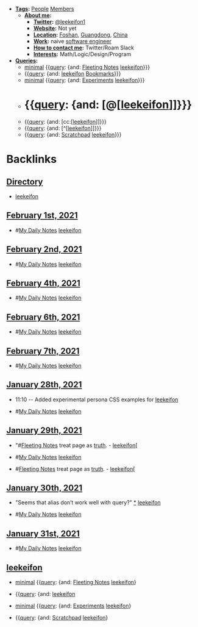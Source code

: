 - **[Tags](<Tags.md>):** [People](<People.md>) [Members](<Members.md>)
    - **[About me](<About me.md>):**
        - **[Twitter](<Twitter.md>):** [@leekeifon1](https://twitter.com/leekeifon1)
        - **[Website](<Website.md>):** Not yet
        - **[Location](<Location.md>):** [Foshan](<Foshan.md>), [Guangdong](<Guangdong.md>), [China](<China.md>)
        - **[Work](<Work.md>):** naive [software engineer](<software engineer.md>)
        - **[How to contact me](<How to contact me.md>):** Twitter/Roam Slack
        - **[Interests](<Interests.md>):** Math/Logic/Design/Program
- **[Queries](<Queries.md>):**
    - [minimal](<minimal.md>) {{[query](<query.md>): {and: [Fleeting Notes](<Fleeting Notes.md>) [leekeifon](<leekeifon.md>)}}}
    - {{[query](<query.md>): {and: [leekeifon](<leekeifon.md>) [Bookmarks](<Bookmarks.md>)}}}
    - [minimal](<minimal.md>)  {{[query](<query.md>): {and: [Experiments](<Experiments.md>) [leekeifon](<leekeifon.md>)}}}
    - # {{[query](<query.md>): {and: [@[[leekeifon](<@[[leekeifon.md>)]]}}}
    - {{[query](<query.md>): {and: [cc:[[leekeifon](<cc:[[leekeifon.md>)]]}}}
    - {{[query](<query.md>): {and: [^[[leekeifon](<^[[leekeifon.md>)]]}}}
    - {{[query](<query.md>): {and: [Scratchpad](<Scratchpad.md>) [leekeifon](<leekeifon.md>)}}}

# Backlinks
## [Directory](<Directory.md>)
- [leekeifon](<leekeifon.md>)

## [February 1st, 2021](<February 1st, 2021.md>)
- #[My Daily Notes](<My Daily Notes.md>) [leekeifon](<leekeifon.md>)

## [February 2nd, 2021](<February 2nd, 2021.md>)
- #[My Daily Notes](<My Daily Notes.md>) [leekeifon](<leekeifon.md>)

## [February 4th, 2021](<February 4th, 2021.md>)
- #[My Daily Notes](<My Daily Notes.md>) [leekeifon](<leekeifon.md>)

## [February 6th, 2021](<February 6th, 2021.md>)
- #[My Daily Notes](<My Daily Notes.md>) [leekeifon](<leekeifon.md>)

## [February 7th, 2021](<February 7th, 2021.md>)
- #[My Daily Notes](<My Daily Notes.md>) [leekeifon](<leekeifon.md>)

## [January 28th, 2021](<January 28th, 2021.md>)
- 11:10 -- Added experimental persona CSS examples for [leekeifon](<leekeifon.md>)

- #[My Daily Notes](<My Daily Notes.md>) [leekeifon](<leekeifon.md>)

## [January 29th, 2021](<January 29th, 2021.md>)
- "#[Fleeting Notes](<Fleeting Notes.md>) treat page as [truth](<truth.md>). - [leekeifon](<leekeifon.md>)[

- #[My Daily Notes](<My Daily Notes.md>) [leekeifon](<leekeifon.md>)

- #[Fleeting Notes](<Fleeting Notes.md>) treat page as [truth](<truth.md>). - [leekeifon](<leekeifon.md>)[

## [January 30th, 2021](<January 30th, 2021.md>)
- "Seems that alias don’t work well with query?" [*](((WUv5rMu8g))) [leekeifon](<leekeifon.md>)

- #[My Daily Notes](<My Daily Notes.md>) [leekeifon](<leekeifon.md>)

## [January 31st, 2021](<January 31st, 2021.md>)
- #[My Daily Notes](<My Daily Notes.md>) [leekeifon](<leekeifon.md>)

## [leekeifon](<leekeifon.md>)
- [minimal](<minimal.md>) {{[query](<query.md>): {and: [Fleeting Notes](<Fleeting Notes.md>) [leekeifon](<leekeifon.md>)}

- {{[query](<query.md>): {and: [leekeifon](<leekeifon.md>)

- [minimal](<minimal.md>)  {{[query](<query.md>): {and: [Experiments](<Experiments.md>) [leekeifon](<leekeifon.md>)}

- {{[query](<query.md>): {and: [Scratchpad](<Scratchpad.md>) [leekeifon](<leekeifon.md>)}

